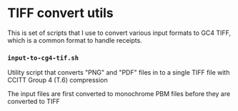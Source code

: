 # TIFF convert utils

This is set of scripts that I use to convert various input formats to GC4 TIFF,
which is a common format to handle receipts.


### `input-to-cg4-tif.sh`
Utility script that converts "PNG" and "PDF" files in to a single TIFF file
with CCITT Group 4 (T.6) compression

The input files are first converted to monochrome PBM files before they
 are converted to TIFF
